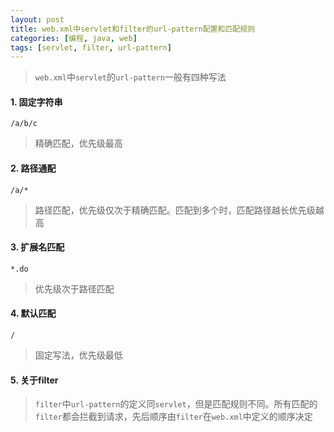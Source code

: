 ```yaml
---
layout: post
title: web.xml中servlet和filter的url-pattern配置和匹配规则
categories: [编程, java, web]
tags: [servlet, filter, url-pattern]
---
```



> `web.xml`中`servlet`的`url-pattern`一般有四种写法

#### 1. 固定字符串
```
/a/b/c
```
> 精确匹配，优先级最高

#### 2. 路径通配
```
/a/*
```
> 路径匹配，优先级仅次于精确匹配。匹配到多个时，匹配路径越长优先级越高

#### 3. 扩展名匹配
```
*.do
```
> 优先级次于路径匹配

#### 4. 默认匹配
```
/
```
> 固定写法，优先级最低

#### 5. 关于filter

> `filter`中`url-pattern`的定义同`servlet`，但是匹配规则不同。所有匹配的`filter`都会拦截到请求，先后顺序由`filter`在`web.xml`中定义的顺序决定